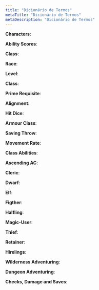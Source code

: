 ```yaml
---
title: "Dicionário de Termos"
metaTitle: "Dicionário de Termos"
metaDescription: "Dicionário de Termos"
---
```


**Characters**: 

**Ability Scores**:

**Class**:

**Race**:

**Level**:

**Class**:

**Prime Requisite**:

**Alignment**:

**Hit Dice**:

**Armour Class**:

**Saving Throw**:

**Movement Rate**:

**Class Abilities**:

**Ascending AC**:

**Cleric**:

**Dwarf**:

**Elf**:

**Figther**:

**Halfling**:

**Magic-User**:

**Thief**:

**Retainer**:

**Hirelings**:

**Wilderness Adventuring**:

**Dungeon Adventuring**:

**Checks, Damage and Saves**:
